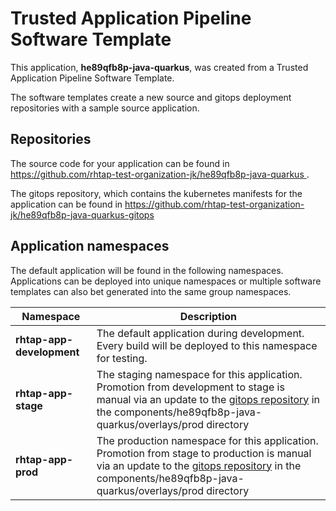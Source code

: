 # Trusted Application Pipeline Software Template

This application, **he89qfb8p-java-quarkus**, was created from a Trusted Application Pipeline Software Template.

The software templates create a new source and gitops deployment repositories with a sample source application. 

## Repositories

The source code for your application can be found in [https://github.com/rhtap-test-organization-jk/he89qfb8p-java-quarkus ](https://github.com/rhtap-test-organization-jk/he89qfb8p-java-quarkus ).
 
The gitops repository, which contains the kubernetes manifests for the application can be found in 
[https://github.com/rhtap-test-organization-jk/he89qfb8p-java-quarkus-gitops ](https://github.com/rhtap-test-organization-jk/he89qfb8p-java-quarkus-gitops ) 

## Application namespaces 

The default application will be found in the following namespaces. Applications can be deployed into unique namespaces or multiple software templates can also bet generated into the same group namespaces.  

|  Namespace   |  Description   |  
| -------- | -------- |   
| **rhtap-app-development** | The default application during development. Every build will be deployed to this namespace for testing. | 
| **rhtap-app-stage** | The staging namespace for this application. Promotion from development to stage is manual via an update to the [gitops repository](https://github.com/rhtap-test-organization-jk/he89qfb8p-java-quarkus-gitops ) in the components/he89qfb8p-java-quarkus/overlays/prod directory |  
| **rhtap-app-prod** | The production namespace for this application. Promotion from stage to production is manual via an update to the [gitops repository](https://github.com/rhtap-test-organization-jk/he89qfb8p-java-quarkus-gitops ) in the components/he89qfb8p-java-quarkus/overlays/prod directory | 